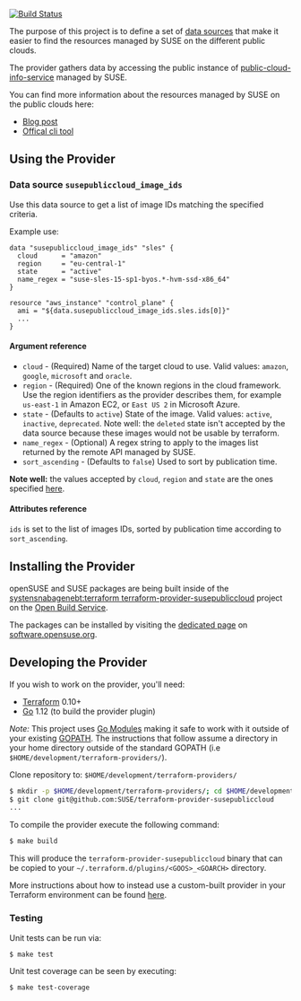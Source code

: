 [![Build Status](https://travis-ci.org/SUSE/terraform-provider-susepubliccloud.svg?branch=master)](https://travis-ci.org/SUSE/terraform-provider-susepubliccloud)

The purpose of this project is to define a set of [data sources](https://www.terraform.io/docs/configuration/data-sources.html)
that make it easier to find the resources managed by SUSE on the different public clouds.

The provider gathers data by accessing the public instance of
[public-cloud-info-service](https://github.com/SUSE-Enceladus/public-cloud-info-service)
managed by SUSE.

You can find more information about the resources managed by SUSE on the public clouds
here:

* [Blog post](https://www.suse.com/c/riddle-me-this/)
* [Offical cli tool](https://github.com/SUSE-Enceladus/public-cloud-info-client)

## Using the Provider

### Data source `susepubliccloud_image_ids`

Use this data source to get a list of image IDs matching
the specified criteria.

Example use:

```hcl
data "susepubliccloud_image_ids" "sles" {
  cloud      = "amazon"
  region     = "eu-central-1"
  state      = "active"
  name_regex = "suse-sles-15-sp1-byos.*-hvm-ssd-x86_64"
}

resource "aws_instance" "control_plane" {
  ami = "${data.susepubliccloud_image_ids.sles.ids[0]}"
  ...
}
```

#### Argument reference

* `cloud` - (Required) Name of the target cloud to use. Valid values: `amazon`,
  `google`, `microsoft` and `oracle`.
* `region` - (Required) One of the known regions in the cloud framework. Use the
  region identifiers as the provider describes them, for example `us-east-1` in
  Amazon EC2, or `East US 2` in Microsoft Azure.
* `state` - (Defaults to `active`) State of the image. Valid values:
  `active`, `inactive`, `deprecated`. Note well: the `deleted` state isn't
  accepted by the data source because these images would not be usable by
  terraform.
* `name_regex` - (Optional) A regex string to apply to the images list returned
  by the remote API managed by SUSE.
* `sort_ascending` - (Defaults to `false`) Used to sort by publication time.

**Note well:** the values accepted by `cloud`, `region` and `state` are the ones
specified [here](https://github.com/SUSE-Enceladus/public-cloud-info-service#server-design).

#### Attributes reference

`ids` is set to the list of images IDs, sorted by publication time according to
`sort_ascending`.

## Installing the Provider

openSUSE and SUSE packages are being built inside of the
[systensnabagenebt:terraform terraform-provider-susepubliccloud](https://build.opensuse.org/package/show/systemsmanagement:terraform/terraform-provider-susepubliccloud)
project on the [Open Build Service](https://build.opensuse.org/).

The packages can be installed by visiting the [dedicated page](https://software.opensuse.org/package/terraform-provider-susepubliccloud?search_term=terraform-provider-susepubliccloud)
on [software.opensuse.org](https://software.opensuse.org).

## Developing the Provider

If you wish to work on the provider, you'll need:

* [Terraform](https://www.terraform.io/downloads.html) 0.10+
* [Go](https://golang.org/doc/install) 1.12 (to build the provider plugin)

*Note:* This project uses [Go Modules](https://blog.golang.org/using-go-modules) making it safe to work with it outside of your existing [GOPATH](http://golang.org/doc/code.html#GOPATH). The instructions that follow assume a directory in your home directory outside of the standard GOPATH (i.e `$HOME/development/terraform-providers/`).

Clone repository to: `$HOME/development/terraform-providers/`

```sh
$ mkdir -p $HOME/development/terraform-providers/; cd $HOME/development/terraform-providers/
$ git clone git@github.com:SUSE/terraform-provider-susepubliccloud
...
```

To compile the provider execute the following command:

```sh
$ make build
```

This will produce the `terraform-provider-susepubliccloud` binary that can be
copied to your `~/.terraform.d/plugins/<GOOS>_<GOARCH>` directory.

More instructions about how to instead use a custom-built provider in your
Terraform environment can be found
[here](https://www.terraform.io/docs/plugins/basics.html#installing-a-plugin).

### Testing

Unit tests can be run via:

```sh
$ make test
```

Unit test coverage can be seen by executing:

```sh
$ make test-coverage
```
